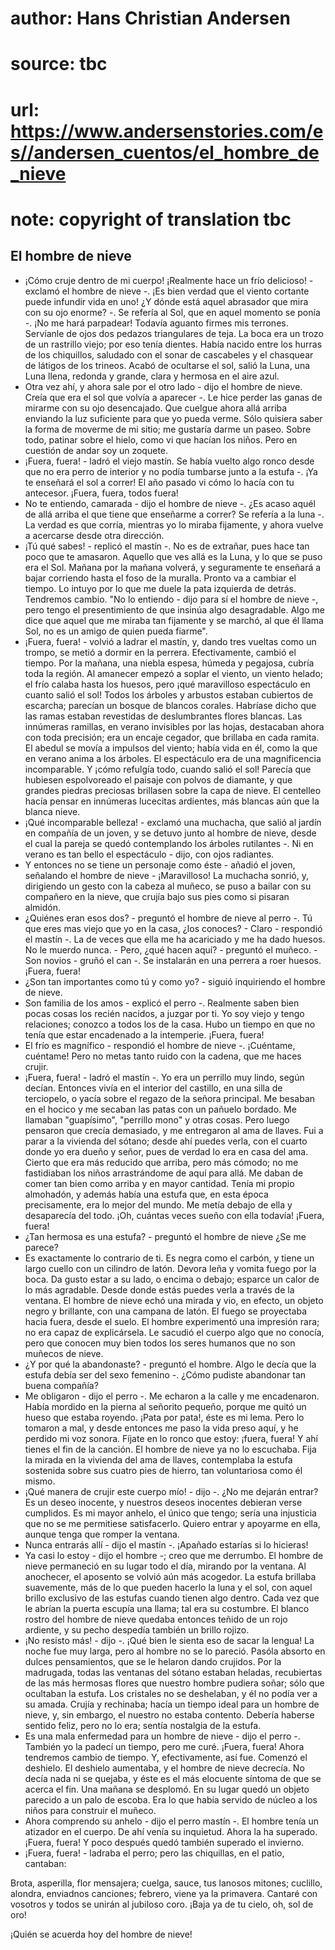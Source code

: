 # author: Hans Christian Andersen
# source: tbc
# url: https://www.andersenstories.com/es//andersen_cuentos/el_hombre_de_nieve
# note: copyright of translation tbc

## El hombre de nieve 

- ¡Cómo cruje dentro de mi cuerpo! ¡Realmente hace un frío delicioso! -
exclamó el hombre de nieve -. ¡Es bien verdad que el viento cortante
puede infundir vida en uno! ¿Y dónde está aquel abrasador que mira con
su ojo enorme? -. Se refería al Sol, que en aquel momento se ponía -.
¡No me hará parpadear! Todavía aguanto firmes mis terrones.
Servíanle de ojos dos pedazos triangulares de teja. La boca era un trozo
de un rastrillo viejo; por eso tenía dientes.
Había nacido entre los hurras de los chiquillos, saludado con el sonar
de cascabeles y el chasquear de látigos de los trineos.
Acabó de ocultarse el sol, salió la Luna, una Luna llena, redonda y
grande, clara y hermosa en el aire azul.
- Otra vez ahí, y ahora sale por el otro lado - dijo el hombre de nieve.
Creía que era el sol que volvía a aparecer -. Le hice perder las ganas
de mirarme con su ojo desencajado. Que cuelgue ahora allá arriba
enviando la luz suficiente para que yo pueda verme. Sólo quisiera saber
la forma de moverme de mi sitio; me gustaría darme un paseo. Sobre todo,
patinar sobre el hielo, como vi que hacían los niños. Pero en cuestión
de andar soy un zoquete.
- ¡Fuera, fuera! - ladró el viejo mastín. Se había vuelto algo ronco
desde que no era perro de interior y no podía tumbarse junto a la estufa
-. ¡Ya te enseñará el sol a correr! El año pasado vi cómo lo hacía con
tu antecesor. ¡Fuera, fuera, todos fuera!
- No te entiendo, camarada - dijo el hombre de nieve -. ¿Es acaso aquél
de allá arriba el que tiene que enseñarme a correr?
Se refería a la luna -. La verdad es que corría, mientras yo lo miraba
fijamente, y ahora vuelve a acercarse desde otra dirección.
- ¡Tú qué sabes! - replicó el mastín -. No es de extrañar, pues hace tan
poco que te amasaron. Aquello que ves allá es la Luna, y lo que se puso
era el Sol. Mañana por la mañana volverá, y seguramente te enseñará a
bajar corriendo hasta el foso de la muralla. Pronto va a cambiar el
tiempo. Lo intuyo por lo que me duele la pata izquierda de detrás.
Tendremos cambio.
"No lo entiendo - dijo para sí el hombre de nieve -, pero tengo el
presentimiento de que insinúa algo desagradable. Algo me dice que aquel
que me miraba tan fijamente y se marchó, al que él llama Sol, no es un
amigo de quien pueda fiarme".
- ¡Fuera, fuera! - volvió a ladrar el mastín, y, dando tres vueltas como
un trompo, se metió a dormir en la perrera.
Efectivamente, cambió el tiempo. Por la mañana, una niebla espesa,
húmeda y pegajosa, cubría toda la región. Al amanecer empezó a soplar el
viento, un viento helado; el frío calaba hasta los huesos, pero ¡qué
maravilloso espectáculo en cuanto salió el sol! Todos los árboles y
arbustos estaban cubiertos de escarcha; parecían un bosque de blancos
corales. Habríase dicho que las ramas estaban revestidas de
deslumbrantes flores blancas. Las innúmeras ramillas, en verano
invisibles por las hojas, destacaban ahora con toda precisión; era un
encaje cegador, que brillaba en cada ramita. El abedul se movía a
impulsos del viento; había vida en él, como la que en verano anima a los
árboles. El espectáculo era de una magnificencia incomparable. Y ¡cómo
refulgía todo, cuando salió el sol! Parecía que hubiesen espolvoreado el
paisaje con polvos de diamante, y que grandes piedras preciosas
brillasen sobre la capa de nieve. El centelleo hacía pensar en innúmeras
lucecitas ardientes, más blancas aún que la blanca nieve.
- ¡Qué incomparable belleza! - exclamó una muchacha, que salió al jardín
en compañía de un joven, y se detuvo junto al hombre de nieve, desde el
cual la pareja se quedó contemplando los árboles rutilantes -. Ni en
verano es tan bello el espectáculo - dijo, con ojos radiantes.
- Y entonces no se tiene un personaje como éste - añadió el joven,
señalando el hombre de nieve - ¡Maravilloso!
La muchacha sonrió, y, dirigiendo un gesto con la cabeza al muñeco, se
puso a bailar con su compañero en la nieve, que crujía bajo sus pies
como si pisaran almidón.
- ¿Quiénes eran esos dos? - preguntó el hombre de nieve al perro -. Tú
que eres mas viejo que yo en la casa, ¿los conoces? - Claro - respondió
el mastín -. La de veces que ella me ha acariciado y me ha dado huesos.
No le muerdo nunca. - Pero, ¿qué hacen aquí? - preguntó el muñeco. - Son
novios - gruñó el can -. Se instalarán en una perrera a roer huesos.
¡Fuera, fuera!
- ¿Son tan importantes como tú y como yo? - siguió inquiriendo el hombre
de nieve.
- Son familia de los amos - explicó el perro -. Realmente saben bien
pocas cosas los recién nacidos, a juzgar por ti. Yo soy viejo y tengo
relaciones; conozco a todos los de la casa. Hubo un tiempo en que no
tenía que estar encadenado a la intemperie. ¡Fuera, fuera!
- El frío es magnífico - respondió el hombre de nieve -. ¡Cuéntame,
cuéntame! Pero no metas tanto ruido con la cadena, que me haces crujir.
- ¡Fuera, fuera! - ladró el mastín -. Yo era un perrillo muy lindo,
según decían. Entonces vivía en el interior del castillo, en una silla
de terciopelo, o yacía sobre el regazo de la señora principal. Me
besaban en el hocico y me secaban las patas con un pañuelo bordado. Me
llamaban "guapísimo", "perrillo mono" y otras cosas. Pero luego
pensaron que crecía demasiado, y me entregaron al ama de llaves. Fui a
parar a la vivienda del sótano; desde ahí puedes verla, con
el cuarto donde yo era dueño y señor, pues de verdad lo era en casa del
ama. Cierto que era más reducido que arriba, pero más cómodo; no me
fastidiaban los niños arrastrándome de aquí para allá. Me daban de comer
tan bien como arriba y en mayor cantidad. Tenía mi propio almohadón, y
además había una estufa que, en esta época precisamente, era lo mejor
del mundo. Me metía debajo de ella y desaparecía del todo. ¡Oh, cuántas
veces sueño con ella todavía! ¡Fuera, fuera!
- ¿Tan hermosa es una estufa? - preguntó el hombre de nieve ¿Se me
parece?
- Es exactamente lo contrario de ti. Es negra como el carbón, y tiene un
largo cuello con un cilindro de latón. Devora leña y vomita fuego por la
boca. Da gusto estar a su lado, o encima o debajo; esparce un calor de
lo más agradable. Desde donde estás puedes verla a través de la
ventana.
El hombre de nieve echó una mirada y vio, en efecto, un objeto negro y
brillante, con una campana de latón. El fuego se proyectaba hacia fuera,
desde el suelo. El hombre experimentó una impresión rara; no era capaz
de explicársela. Le sacudió el cuerpo algo que no conocía, pero que
conocen muy bien todos los seres humanos que no son muñecos de nieve.
- ¿Y por qué la abandonaste? - preguntó el hombre. Algo le decía que la
estufa debía ser del sexo femenino -. ¿Cómo pudiste abandonar tan buena
compañía?
- Me obligaron - dijo el perro -. Me echaron a la calle y me
encadenaron. Había mordido en la pierna al señorito pequeño, porque me
quitó un hueso que estaba royendo. ¡Pata por pata!, éste es mi lema.
Pero lo tomaron a mal, y desde entonces me paso la vida preso aquí, y he
perdido mi voz sonora. Fíjate en lo ronco que estoy: ¡fuera, fuera! Y
ahí tienes el fin de la canción.
El hombre de nieve ya no lo escuchaba. Fija la mirada en la vivienda del
ama de llaves, contemplaba la estufa sostenida sobre sus cuatro pies de
hierro, tan voluntariosa como él mismo.
- ¡Qué manera de crujir este cuerpo mío! - dijo -. ¿No me dejarán
entrar? Es un deseo inocente, y nuestros deseos inocentes debieran verse
cumplidos. Es mi mayor anhelo, el único que tengo; sería una injusticia
que no se me permitiese satisfacerlo. Quiero entrar y apoyarme en ella,
aunque tenga que romper la ventana.
- Nunca entrarás allí - dijo el mastín -. ¡Apañado estarías si lo
hicieras!
- Ya casi lo estoy - dijo el hombre -; creo que me derrumbo.
El hombre de nieve permaneció en su lugar todo el día, mirando por la
ventana. Al anochecer, el aposento se volvió aún más acogedor. La estufa
brillaba suavemente, más de lo que pueden hacerlo la luna y el sol, con
aquel brillo exclusivo de las estufas cuando tienen algo dentro. Cada
vez que le abrían la puerta escupía una llama; tal era su costumbre. El
blanco rostro del hombre de nieve quedaba entonces teñido de un rojo
ardiente, y su pecho despedía también un brillo rojizo.
- ¡No resisto más! - dijo -. ¡Qué bien le sienta eso de sacar la
lengua!
La noche fue muy larga, pero al hombre no se lo pareció. Pasóla absorto
en dulces pensamientos, que se le helaron dando crujidos.
Por la madrugada, todas las ventanas del sótano estaban heladas,
recubiertas de las más hermosas flores que nuestro hombre pudiera soñar;
sólo que ocultaban la estufa. Los cristales no se deshelaban, y él no
podía ver a su amada. Crujía y rechinaba; hacía un tiempo ideal para un
hombre de nieve, y, sin embargo, el nuestro no estaba contento. Debería
haberse sentido feliz, pero no lo era; sentía nostalgia de la estufa.
- Es una mala enfermedad para un hombre de nieve - dijo el perro -.
También yo la padecí un tiempo, pero me curé. ¡Fuera, fuera! Ahora
tendremos cambio de tiempo.
Y, efectivamente, así fue. Comenzó el deshielo.
El deshielo aumentaba, y el hombre de nieve decrecía. No decía nada ni
se quejaba, y éste es el más elocuente síntoma de que se acerca el fin.
Una mañana se desplomó. En su lugar quedó un objeto parecido a un palo
de escoba. Era lo que había servido de núcleo a los niños para construir
el muñeco.
- Ahora comprendo su anhelo - dijo el perro mastín -. El hombre tenía un
atizador en el cuerpo. De ahí venía su inquietud. Ahora la ha superado.
¡Fuera, fuera!
Y poco después quedó también superado el invierno.
- ¡Fuera, fuera! - ladraba el perro; pero las chiquillas, en el patio,
cantaban:

Brota, asperilla, flor mensajera;
cuelga, sauce, tus lanosos mitones;
cuclillo, alondra, enviadnos canciones;
febrero, viene ya la primavera.
Cantaré con vosotros
y todos se unirán al jubiloso coro.
¡Baja ya de tu cielo, oh, sol de oro!

¡Quién se acuerda hoy del hombre de nieve!
